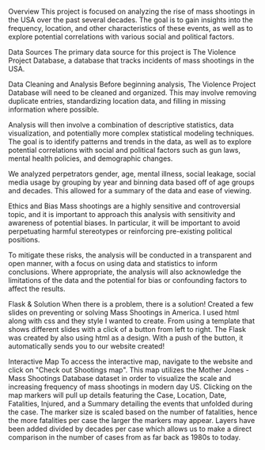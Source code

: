 Overview
This project is focused on analyzing the rise of mass shootings in the USA over the past several decades. The goal is to gain insights into the frequency, location, and other characteristics of these events, as well as to explore potential correlations with various social and political factors.

Data Sources
The primary data source for this project is The Violence Project Database, a database that tracks incidents of mass shootings in the USA.

Data Cleaning and Analysis
Before beginning analysis, The Violence Project Database will need to be cleaned and organized. This may involve removing duplicate entries, standardizing location data, and filling in missing information where possible.

Analysis will then involve a combination of descriptive statistics, data visualization, and potentially more complex statistical modeling techniques. The goal is to identify patterns and trends in the data, as well as to explore potential correlations with social and political factors such as gun laws, mental health policies, and demographic changes.

We analyzed perpetrators gender, age, mental illness, social leakage, social media usage by grouping by year and binning data based off of age groups and decades. This allowed for a summary of the data and ease of viewing.

Ethics and Bias
Mass shootings are a highly sensitive and controversial topic, and it is important to approach this analysis with sensitivity and awareness of potential biases. In particular, it will be important to avoid perpetuating harmful stereotypes or reinforcing pre-existing political positions.

To mitigate these risks, the analysis will be conducted in a transparent and open manner, with a focus on using data and statistics to inform conclusions. Where appropriate, the analysis will also acknowledge the limitations of the data and the potential for bias or confounding factors to affect the results.

Flask & Solution
When there is a problem, there is a solution! Created a few slides on preventing or solving Mass Shootings in America. I used html along with css and they style I wanted to create. From using a template that shows different slides with a click of a button from left to right. The Flask was created by also using html as a design. With a push of the button, it automatically sends you to our website created!

Interactive Map
To access the interactive map, navigate to the website and click on "Check out Shootings map". This map utilizes the Mother Jones - Mass Shootings Database dataset in order to visualize the scale and increasing frequency of mass shootings in modern day US. Clicking on the map markers will pull up details featuring the Case, Location, Date, Fatalities, Injured, and a Summary detailing the events that unfolded during the case. The marker size is scaled based on the number of fatalities, hence the more fatalities per case the larger the markers may appear. Layers have been added divided by decades per case which allows us to make a direct comparison in the number of cases from as far back as 1980s to today.
